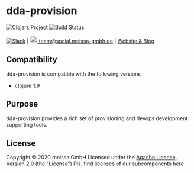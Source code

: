 # dda-provision
[![Clojars Project](https://img.shields.io/clojars/v/dda/dda-provision.svg)](https://clojars.org/dda/dda-provision)
[![Build Status](https://travis-ci.org/DomainDrivenArchitecture/dda-provision.svg?branch=master)](https://travis-ci.org/DomainDrivenArchitecture/dda-provision)

[![Slack](https://img.shields.io/badge/chat-clojurians-green.svg?style=flat)](https://clojurians.slack.com/messages/#dda-pallet/) | [<img src="https://meissa-gmbh.de/img/community/Mastodon_Logotype.svg" width=20 alt="team@social.meissa-gmbh.de"> team@social.meissa-gmbh.de](https://social.meissa-gmbh.de/@team) | [Website & Blog](https://domaindrivenarchitecture.org)

## Compatibility

dda-provision is compatible with the following versions
 * clojure 1.9

## Purpose

dda-provision provides a rich set of provisioning and devops development supporting tools.

## License

Copyright © 2020 meissa GmbH
Licensed under the [Apache License, Version 2.0](LICENSE) (the "License")
Pls. find licenses of our subcomponents [here](doc/SUBCOMPONENT_LICENSE)

